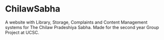 # ChilawSabha
A website with Library, Storage, Complaints and Content Management systems for The Chilaw Pradeshiya Sabha. Made for the second year Group Project at UCSC.
